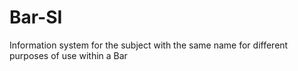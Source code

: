 # Bar-SI
Information system for the subject with the same name for different purposes of use within a Bar
